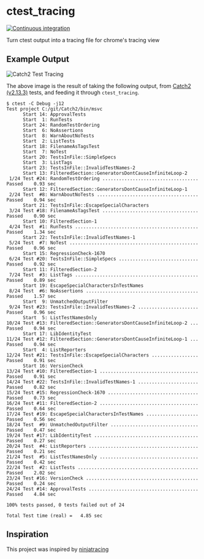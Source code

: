 # ctest_tracing
[![Continuous integration](https://github.com/speedyleion/ctest_tracing/actions/workflows/rust.yml/badge.svg?branch=main)](https://github.com/speedyleion/ctest_tracing/actions/workflows/rust.yml)

Turn ctest output into a tracing file for chrome's tracing view

## Example Output

![Catch2 Test Tracing](https://github.com/speedyleion/ctest_tracing/tree/main/doc/assets/catch2_tests.png)

The above image is the result of taking the following output, from 
[Catch2 (v2.13.3)](https://github.com/catchorg/Catch2) tests, and feeding it 
through `ctest_tracing`.

    $ ctest -C Debug -j12
    Test project C:/git/Catch2/bin/msvc
          Start 14: ApprovalTests
          Start  1: RunTests
          Start 24: RandomTestOrdering
          Start  6: NoAssertions
          Start  8: WarnAboutNoTests
          Start  2: ListTests
          Start 18: FilenameAsTagsTest
          Start  7: NoTest
          Start 20: TestsInFile::SimpleSpecs
          Start  3: ListTags
          Start 23: TestsInFile::InvalidTestNames-2
          Start 13: FilteredSection::GeneratorsDontCauseInfiniteLoop-2
     1/24 Test #24: RandomTestOrdering ...................................   Passed    0.93 sec
          Start 12: FilteredSection::GeneratorsDontCauseInfiniteLoop-1
     2/24 Test  #8: WarnAboutNoTests .....................................   Passed    0.94 sec
          Start 21: TestsInFile::EscapeSpecialCharacters
     3/24 Test #18: FilenameAsTagsTest ...................................   Passed    0.90 sec
          Start 10: FilteredSection-1
     4/24 Test  #1: RunTests .............................................   Passed    1.34 sec
          Start 22: TestsInFile::InvalidTestNames-1
     5/24 Test  #7: NoTest ...............................................   Passed    0.96 sec
          Start 15: RegressionCheck-1670
     6/24 Test #20: TestsInFile::SimpleSpecs .............................   Passed    0.92 sec
          Start 11: FilteredSection-2
     7/24 Test  #3: ListTags .............................................   Passed    0.89 sec
          Start 19: EscapeSpecialCharactersInTestNames
     8/24 Test  #6: NoAssertions .........................................   Passed    1.57 sec
          Start  9: UnmatchedOutputFilter
     9/24 Test #23: TestsInFile::InvalidTestNames-2 ......................   Passed    0.96 sec
          Start  5: ListTestNamesOnly
    10/24 Test #13: FilteredSection::GeneratorsDontCauseInfiniteLoop-2 ...   Passed    0.94 sec
          Start 17: LibIdentityTest
    11/24 Test #12: FilteredSection::GeneratorsDontCauseInfiniteLoop-1 ...   Passed    0.94 sec
          Start  4: ListReporters
    12/24 Test #21: TestsInFile::EscapeSpecialCharacters .................   Passed    0.91 sec
          Start 16: VersionCheck
    13/24 Test #10: FilteredSection-1 ....................................   Passed    0.91 sec
    14/24 Test #22: TestsInFile::InvalidTestNames-1 ......................   Passed    0.82 sec
    15/24 Test #15: RegressionCheck-1670 .................................   Passed    0.73 sec
    16/24 Test #11: FilteredSection-2 ....................................   Passed    0.64 sec
    17/24 Test #19: EscapeSpecialCharactersInTestNames ...................   Passed    0.56 sec
    18/24 Test  #9: UnmatchedOutputFilter ................................   Passed    0.47 sec
    19/24 Test #17: LibIdentityTest ......................................   Passed    0.27 sec
    20/24 Test  #4: ListReporters ........................................   Passed    0.21 sec
    21/24 Test  #5: ListTestNamesOnly ....................................   Passed    0.42 sec
    22/24 Test  #2: ListTests ............................................   Passed    2.02 sec
    23/24 Test #16: VersionCheck .........................................   Passed    0.24 sec
    24/24 Test #14: ApprovalTests ........................................   Passed    4.84 sec
    
    100% tests passed, 0 tests failed out of 24
    
    Total Test time (real) =   4.85 sec

## Inspiration

This project was inspired by [ninjatracing](https://github.com/nico/ninjatracing)